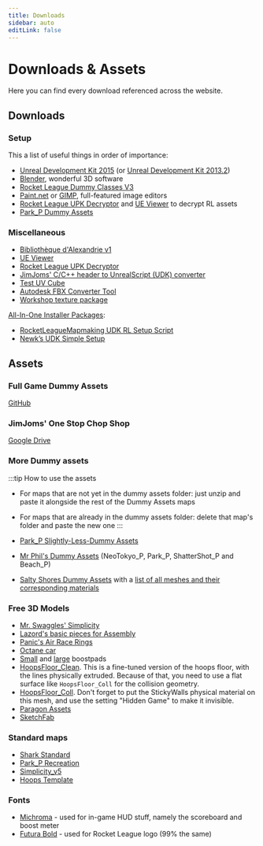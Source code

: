 ```yaml
---
title: Downloads
sidebar: auto
editLink: false
---
```

# Downloads & Assets

Here you can find every download referenced across the website.

## Downloads

### Setup

This a list of useful things in order of importance:

* [Unreal Development Kit 2015](https://drive.google.com/uc?id=1z9C3t6nKW1utWilVshODxyGcucxuzbOW&export=download) (or [Unreal Development Kit 2013.2](https://drive.google.com/open?id=1IBLYxCDxIgRtMS7V9SizeY_FpHhWEHxo))
* [Blender](https://www.blender.org/), wonderful 3D software
* [Rocket League Dummy Classes V3](https://github.com/RocketLeagueMapmaking/RL-Dummy-Classes)
* [Paint.net](http://www.getpaint.net/download.html#download) or [GIMP](https://www.gimp.org/downloads/), full-featured image editors
* [Rocket League UPK Decryptor](./downloads.md#more-downloads) and [UE Viewer](./downloads.md#more-downloads) to decrypt RL assets
* [Park_P Dummy Assets](https://drive.google.com/open?id=1rpQzqHgoRgpOBSHEpeDwvRtG3sYUXacl)

### Miscellaneous

* [Bibliothèque d'Alexandrie v1](https://drive.google.com/drive/folders/1m0opoXAToFngyBUjudwqui0KiI_uG5en?usp=sharing)
* [UE Viewer](http://www.gildor.org/en/projects/umodel#files)
* [Rocket League UPK Decryptor](https://www.reddit.com/r/RocketLeague/comments/3v9d10/rocket_league_upk_decryptor_datamined_car_hitbox/?st=iti85t6x&sh=ad0687b1)
* [JimJoms' C/C++ header to UnrealScript (UDK) converter](https://github.com/wejrox/HeaderToUS)
* [Test UV Cube](https://drive.google.com/file/d/1sS6KkDMfkzkhJfuBMicUa56FpdiDXvO-/view)
* [Autodesk FBX Converter Tool](https://www.autodesk.com/developer-network/platform-technologies/fbx-converter-archives)
* [Workshop texture package](https://drive.google.com/file/d/1jklpjfEu4Yw97cjYaMDWRx8H2XFyji6U/view?usp=sharing)

[All-In-One Installer Packages](../essential/03_installing.md#all-in-one-packages):

* [RocketLeagueMapmaking UDK RL Setup Script](https://github.com/Dasoccerguy/RocketLeagueMapMaking)
* [Newk’s UDK Simple Setup](https://rocketleaguemods.com/mods/udk-2015-simple-setup/)

## Assets

### Full Game Dummy Assets

[GitHub](https://github.com/Martinii89/RL_DummyAssets)

### JimJoms' One Stop Chop Shop

[Google Drive](https://drive.google.com/drive/folders/0B1VfmKjZuD8OYVlURld3ZFhTRk0)

### More Dummy assets

:::tip How to use the assets

* For maps that are not yet in the dummy assets folder: just unzip and paste it alongside the rest of the Dummy Assets maps
* For maps that are already in the dummy assets folder: delete that map's folder and paste the new one
:::

* [Park_P Slightly-Less-Dummy Assets](https://drive.google.com/open?id=1rpQzqHgoRgpOBSHEpeDwvRtG3sYUXacl)
* [Mr Phil's Dummy Assets](https://drive.google.com/drive/folders/1VSlM3sEoZhX7Hp7raBw4CbN6dX-EKKJH) (NeoTokyo_P, Park_P, ShatterShot_P and Beach_P)
* [Salty Shores Dummy Assets](https://drive.google.com/file/d/1u-weyhNGARNOIeerNxeCqpXkZy7wKsB1/view?usp=sharing)  with a [list of all meshes and their corresponding materials](https://drive.google.com/file/d/1q_8Bn1N9RRWTf6szIdC5Ee4qvB1V3qf5/view?usp=sharing)

### Free 3D Models

* [Mr. Swaggles' Simplicity](https://drive.google.com/file/d/1_SRltyPZXlqwuA4s2rHA5H8GgMOiSqk-/view?usp=sharing)
* [Lazord's basic pieces for Assembly](https://drive.google.com/file/d/1RVUngLPzipSE1zSw1Wp8SX7bBfb73hBS/view?usp=sharing)
* [Panic's Air Race Rings](https://drive.google.com/file/d/1xjLiQAIps3FzfEBZvdRQUSQqzCfyL5nR/view?usp=sharing)
* [Octane car](https://drive.google.com/file/d/1zcEJRFviKcRmLGUM1AuhmqWCXzMzZJlJ/view?usp=sharing)
* [Small](https://drive.google.com/file/d/1zOUtawruKujdrkYubN8fDhd-bENRYpCY/view?usp=sharing) and [large](https://drive.google.com/file/d/1_IWsfkBGnjD_E46P_vWGK56hsRxZ-JOa/view?usp=sharing) boostpads
* [HoopsFloor_Clean](https://drive.google.com/file/d/1IgdR1_6jnBHw3ZB34DKHr6FUKlamkl2r/view?usp=sharing). This is a fine-tuned version of the hoops floor, with the lines physically extruded. Because of that, you need to use a flat surface like `HoopsFloor_Coll` for the collision geometry.
* [HoopsFloor_Coll](https://drive.google.com/file/d/1bCouWyxO8i17fiyH97S-yB1iFHJW8Fgy/view?usp=sharing). Don't forget to put the StickyWalls physical material on this mesh, and use the setting "Hidden Game" to make it invisible.
* [Paragon Assets](https://www.unrealengine.com/en-US/paragon)
* [SketchFab](https://www.sketchfab.com)

### Standard maps

* [Shark Standard](https://drive.google.com/file/d/14r0C8ova4SUmgyLsfYaB8_VmM1GKAbtD/view?usp=sharing)
* [Park_P Recreation](https://steamcommunity.com/sharedfiles/filedetails/?id=2325477336)
* [Simplicity_v5](https://drive.google.com/file/d/1byF7HAl7GTJcaw1nrTq-U9EYt1fCK5Zy/view?usp=sharing)
* [Hoops Template](https://steamcommunity.com/sharedfiles/filedetails/?id=2098030363)

### Fonts

* [Michroma](https://drive.google.com/file/d/12rH2u7Xst4sbEgmwCwgAIudaSXa0yj9U/view?usp=sharing) - used for in-game HUD stuff, namely the scoreboard and boost meter
* [Futura Bold](https://drive.google.com/file/d/1GMyFXe1SHskyXjxrYe7-AorAwVUivTwN/view?usp=sharing) - used for Rocket League logo (99% the same)
